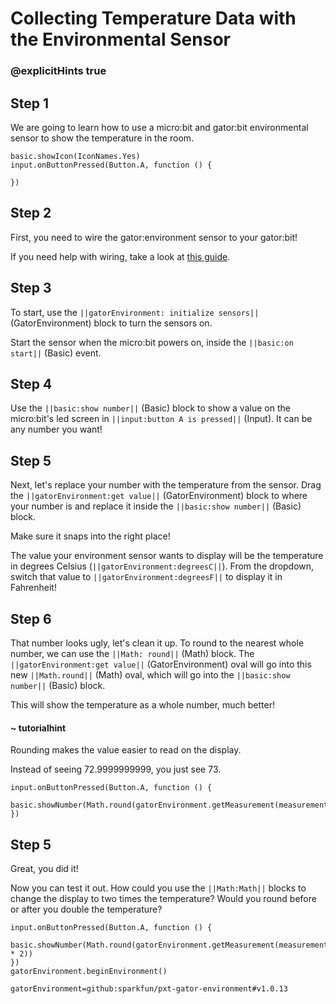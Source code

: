 # Collecting Temperature Data with the Environmental Sensor
### @explicitHints true

<!-- Tutorial: https://makecode.microbit.org/#tutorial:47207-14626-92508-21978 -->

## Step 1

We are going to learn how to use a micro:bit and gator:bit environmental sensor to show the temperature in the room.

```template
basic.showIcon(IconNames.Yes)
input.onButtonPressed(Button.A, function () {

})
```

## Step 2

First, you need to wire the gator:environment sensor to your gator:bit!

If you need help with wiring, take a look at [this guide](https://drive.google.com/file/d/1bxYGD53_5G7AXUVdqf0oQRN7OQ0Bnc9e/view?usp=sharing).

## Step 3

To start, use the ``||gatorEnvironment: initialize sensors||`` (GatorEnvironment) block to turn the sensors on.

Start the sensor when the micro:bit powers on, inside the ``||basic:on start||`` (Basic) event.

## Step 4

Use the ``||basic:show number||`` (Basic) block to show a value on the micro:bit's led screen in ``||input:button A is pressed||`` (Input). It can be any number you want!

## Step 5

Next, let's replace your number with the temperature from the sensor. Drag the ``||gatorEnvironment:get value||`` (GatorEnvironment) block to where your number is and replace it inside the ``||basic:show number||`` (Basic) block.

Make sure it snaps into the right place!

The value your environment sensor wants to display will be the temperature in degrees Celsius (``||gatorEnvironment:degreesC||``). From the dropdown, switch that value to ``||gatorEnvironment:degreesF||`` to display it in Fahrenheit!

## Step 6

That number looks ugly, let's clean it up. To round to the nearest whole number, we can use the ``||Math: round||`` (Math) block. The ``||gatorEnvironment:get value||`` (GatorEnvironment) oval will go into this new ``||Math.round||`` (Math) oval, which will go into the ``||basic:show number||`` (Basic) block.

This will show the temperature as a whole number, much better!

#### ~ tutorialhint

Rounding makes the value easier to read on the display.

Instead of seeing 72.9999999999, you just see 73.

```blocks
input.onButtonPressed(Button.A, function () {
    basic.showNumber(Math.round(gatorEnvironment.getMeasurement(measurementType.degreesF)))
})

```

## Step 5
Great, you did it!

Now you can test it out. How could you use the ``||Math:Math||`` blocks to change the display to two times the temperature? Would you round before or after you double the temperature?


```ghost
input.onButtonPressed(Button.A, function () {
    basic.showNumber(Math.round(gatorEnvironment.getMeasurement(measurementType.degreesF) * 2))
})
gatorEnvironment.beginEnvironment()
```

```package
gatorEnvironment=github:sparkfun/pxt-gator-environment#v1.0.13
```
